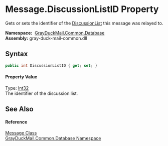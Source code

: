 Message.DiscussionListID Property
=================================
Gets or sets the identifier of the [DiscussionList][1] this message was relayed to.

  **Namespace:**  [GrayDuckMail.Common.Database][2]  
  **Assembly:** gray-duck-mail-common.dll

Syntax
------

```csharp
public int DiscussionListID { get; set; }
```

#### Property Value
Type: [Int32][3]  
 The identifier of the discussion list. 

See Also
--------

#### Reference
[Message Class][4]  
[GrayDuckMail.Common.Database Namespace][2]  

[1]: DiscussionList.md
[2]: ../README.md
[3]: https://docs.microsoft.com/dotnet/api/system.int32
[4]: README.md